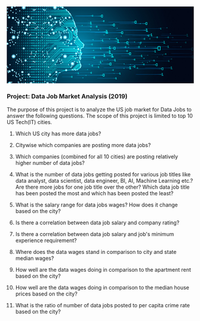 ![think_data](images/think_data.jpg)

### Project: Data Job Market Analysis (2019)

The purpose of this project is to analyze the US job market for Data Jobs to answer the following questions.
The scope of this project is limited to top 10 US Tech(IT) cities.

1. Which US city has more data jobs?

2. Citywise which companies are posting more data jobs?

3. Which companies (combined for all 10 cities) are posting relatively higher number of data jobs?

4. What is the number of data jobs getting posted for various job titles like data analyst, data scientist, data engineer, BI, AI, Machine Learning etc.? Are there more jobs for one job title over the other? Which data job title has been posted the most and which has been posted the least?

5. What is the salary range for data jobs wages? How does it change based on the city?

6. Is there a correlation between data job salary and company rating?

7. Is there a correlation between data job salary and job's minimum experience requirement?

8. Where does the data wages stand in comparison to city and state median wages?

9. How well are the data wages doing in comparison to the apartment rent based on the city?

10. How well are the data wages doing in comparison to the median house prices based on the city?

11. What is the ratio of number of data jobs posted to per capita crime rate based on the city?
